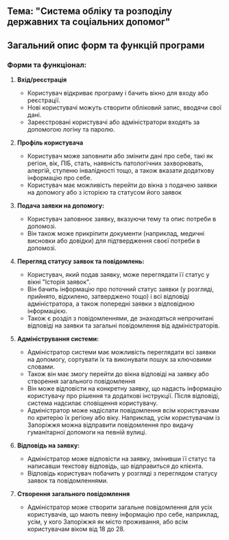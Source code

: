 
## Тема: "Cистема обліку та розподілу державних та соціальних допомог"

## Загальний опис форм та функцій програми


### Форми та функціонал:

1. **Вхід/реєстрація**

	-   Користувач відкриває програму і бачить вікно для входу або реєстрації.
	-   Нові користувачі можуть створити обліковий запис, вводячи свої дані.
	-   Зареєстровані користувачі або адміністратори входять за допомогою логіну та паролю.

2. **Профіль користувача**

	-	Користувач може заповнити або змінити дані про себе, такі як регіон, вік, ПІБ, стать, наявність патологічних захворювать, алергій, ступеню інвалідності тощо, а також вказати додаткову інформацію про себе.
	-	Користувач має можливість перейти до вікна з подачею заявки на допомогу або з історією та статусом його заявок

3.  **Подача заявки на допомогу:**

    -   Користувач заповнює заявку, вказуючи тему та опис потреби в допомозі.
    -   Він також може прикріпити документи (наприклад, медичні висновки або довідки) для підтвердження своєї потреби в допомозі.

4.   **Перегляд статусу заявок та повідомлень:**

	   - Користувач, який подав заявку, може переглядати її статус у вікні "Історія заявок".
	   - Він бачить інформацію про поточний статус заявки (у розгляді, прийнято, відхилено, затверджено тощо) і всі відповіді адміністратора, а також попередні заявки з відповідною інформацією.
	   - Також є розділ з повідомленнями, де знаходяться непрочитані відповіді на заявки та загальні повідомлення від адміністраторів.

5.  **Адміністрування системи:**

    - Адміністратор системи має можливість переглядати всі заявки на допомогу, сортувати їх та виконувати пошук за ключовими словами.
    - Також він має змогу перейти до вікна відповіді на заявку або створення загального повідомлення
    -   Він може відповісти на конкретну заявку, що надасть інформацію користувачу про рішення та додаткові інструкції. Після відповіді, система надсилає сповіщення користувачу.
    - Адміністратор може надіслати повідомлення всім користувачам по критерію їх регіону або віку. Наприклад, усім користувачам із Запоріжжя можна відправити повідомлення про видачу гуманітарної допомоги на певній вулиці.

6.  **Відповідь на заявку:**
	- Адміністратор може відповісти на заявку, змінивши її статус та написавши текстову відповідь, що відправиться до клієнта. 
	- Відповідь користувач побачить у розгляді з переглядом статусу заявок та повідомленнями.

7. **Створення загального повідомлення**
	- Адміністратор може створити загальне повідомлення для усіх користувачів, що мають певну інформацію про себе, наприклад, усім, у кого Запоріжжя як місто проживання, або всім користувачам віком від 18 до 28.
